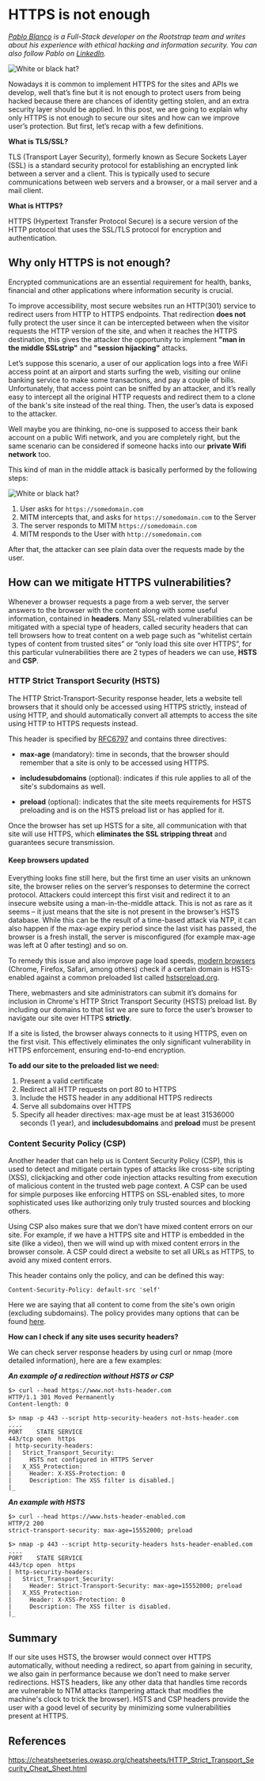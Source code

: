 # HTTPS is not enough

_[Pablo Blanco](https://www.rootstrap.com/blog/author/pabloblancorootstrapcom/)
is a Full-Stack developer on the Rootstrap team and writes about his experience
with ethical hacking and information security. You can also follow Pablo on
[LinkedIn](https://www.linkedin.com/in/pablo-blanco-a6b5a371/)._

![White or black hat?](images/https-not-enough.jpg)

Nowadays it is common to implement HTTPS for the sites and APIs we develop, well
that’s fine but it is not enough to protect users from being hacked because
there are chances of identity getting stolen, and an extra security layer should
be applied. In this post, we are going to explain why only HTTPS is not enough
to secure our sites and how can we improve user’s protection. But first, let’s
recap with a few definitions.

**What is TLS/SSL?**

TLS (Transport Layer Security), formerly known as Secure Sockets Layer (SSL) is
a standard security protocol for establishing an encrypted link between a server
and a client. This is typically used to secure communications between web
servers and a browser, or a mail server and a mail client.

**What is HTTPS?**

HTTPS (Hypertext Transfer Protocol Secure) is a secure version of the HTTP
protocol that uses the SSL/TLS protocol for encryption and authentication.

## Why only HTTPS is not enough?

Encrypted communications are an essential requirement for health, banks,
financial and other applications where information security is crucial.

To improve accessibility, most secure websites run an HTTP(301) service to
redirect users from HTTP to HTTPS endpoints. That redirection **does not** fully
protect the user since it can be intercepted between when the visitor requests
the HTTP version of the site, and when it reaches the HTTPS destination, this
gives the attacker the opportunity to implement **"man in the middle SSLstrip"**
and **"session hijacking"** attacks.

Let’s suppose this scenario, a user of our application logs into a free WiFi
access point at an airport and starts surfing the web, visiting our online
banking service to make some transactions, and pay a couple of bills.
Unfortunately, that access point can be sniffed by an attacker, and it’s really
easy to intercept all the original HTTP requests and redirect them to a clone of
the bank's site instead of the real thing. Then, the user’s data is exposed to
the attacker.

Well maybe you are thinking, no-one is supposed to access their bank account on
a public Wifi network, and you are completely right, but the same scenario can
be considered if someone hacks into our **private Wifi network** too.

This kind of man in the middle attack is basically performed by the following
steps:

![White or black hat?](images/https-not-enough-mitm.png)

1.  User asks for `https://somedomain.com`
2.  MITM intercepts that, and asks for `https://somedomain.com` to the Server
3.  The server responds to MITM `https://somedomain.com`
4.  MITM responds to the User with `http://somedomain.com`

After that, the attacker can see plain data over the requests made by the user.

## How can we mitigate HTTPS vulnerabilities?

Whenever a browser requests a page from a web server, the server answers to the
browser with the content along with some useful information, contained in
**headers**. Many SSL-related vulnerabilities can be mitigated with a special
type of headers, called security headers that can tell browsers how to treat
content on a web page such as “whitelist certain types of content from trusted
sites” or “only load this site over HTTPS”, for this particular vulnerabilities
there are 2 types of headers we can use, **HSTS** and **CSP**.

### HTTP Strict Transport Security (HSTS)

The HTTP Strict-Transport-Security response header, lets a website tell browsers
that it should only be accessed using HTTPS strictly, instead of using HTTP, and
should automatically convert all attempts to access the site using HTTP to HTTPS
requests instead.

This header is specified by [RFC6797](https://tools.ietf.org/html/rfc6797) and
contains three directives:

- **max-age** (mandatory): time in seconds, that the browser should remember
  that a site is only to be accessed using HTTPS.

- **includesubdomains** (optional): indicates if this rule applies to all of the
  site's subdomains as well.

- **preload** (optional): indicates that the site meets requirements for HSTS
  preloading and is on the HSTS preload list or has applied for it.

Once the browser has set up HSTS for a site, all communication with that site
will use HTTPS, which **eliminates the SSL stripping threat** and guarantees
secure transmission.

#### Keep browsers updated

Everything looks fine still here, but the first time an user visits an unknown
site, the browser relies on the server’s responses to determine the correct
protocol. Attackers could intercept this first visit and redirect it to an
insecure website using a man-in-the-middle attack. This is not as rare as it
seems – it just means that the site is not present in the browser’s HSTS
database. While this can be the result of a time-based attack via NTP, it can
also happen if the max-age expiry period since the last visit has passed, the
browser is a fresh install, the server is misconfigured (for example max-age was
left at 0 after testing) and so on.

To remedy this issue and also improve page load speeds,
[modern browsers](https://caniuse.com/#feat=stricttransportsecurity) (Chrome,
Firefox, Safari, among others) check if a certain domain is HSTS-enabled against
a common preloaded list called [hstspreload.org](https://hstspreload.org/).

There, webmasters and site administrators can submit it’s domains for inclusion
in Chrome's HTTP Strict Transport Security (HSTS) preload list. By including our
domains to that list we are sure to force the user’s browser to navigate our
site over HTTPS **strictly**.

If a site is listed, the browser always connects to it using HTTPS, even on the
first visit. This effectively eliminates the only significant vulnerability in
HTTPS enforcement, ensuring end-to-end encryption.

**To add our site to the preloaded list we need:**

1. Present a valid certificate
2. Redirect all HTTP requests on port 80 to HTTPS
3. Include the HSTS header in any additional HTTPS redirects
4. Serve all subdomains over HTTPS
5. Specify all header directives: max-age must be at least 31536000 seconds (1
   year), and **includesubdomains** and **preload** must be present

### Content Security Policy (CSP)

Another header that can help us is Content Security Policy (CSP), this is used
to detect and mitigate certain types of attacks like cross-site scripting (XSS),
clickjacking and other code injection attacks resulting from execution of
malicious content in the trusted web page context. A CSP can be used for simple
purposes like enforcing HTTPS on SSL-enabled sites, to more sophisticated uses
like authorizing only truly trusted sources and blocking others.

Using CSP also makes sure that we don’t have mixed content errors on our site.
For example, if we have a HTTPS site and HTTP is embedded in the site (like a
video), then we will wind up with mixed content errors in the browser console. A
CSP could direct a website to set all URLs as HTTPS, to avoid any mixed content
errors.

This header contains only the policy, and can be defined this way:

`Content-Security-Policy: default-src 'self'`

Here we are saying that all content to come from the site's own origin
(excluding subdomains). The policy provides many options that can be found
[here](https://developer.mozilla.org/en-US/docs/Web/HTTP/CSP).

**How can I check if any site uses security headers?**

We can check server response headers by using curl or nmap (more detailed
information), here are a few examples:

**_An example of a redirection without HSTS or CSP_**

```
$> curl --head https://www.not-hsts-header.com
HTTP/1.1 301 Moved Permanently
Content-length: 0
```

```
$> nmap -p 443 --script http-security-headers not-hsts-header.com
....
PORT    STATE SERVICE
443/tcp open  https
| http-security-headers:
|   Strict_Transport_Security:
|     HSTS not configured in HTTPS Server
|   X_XSS_Protection:
|     Header: X-XSS-Protection: 0
|     Description: The XSS filter is disabled.|
|_
```

**_An example with HSTS_**

```
$> curl --head https://www.hsts-header-enabled.com
HTTP/2 200
strict-transport-security: max-age=15552000; preload
```

```
$> nmap -p 443 --script http-security-headers hsts-header-enabled.com
....
PORT    STATE SERVICE
443/tcp open  https
| http-security-headers:
|   Strict_Transport_Security:
|     Header: Strict-Transport-Security: max-age=15552000; preload
|   X_XSS_Protection:
|     Header: X-XSS-Protection: 0
|     Description: The XSS filter is disabled.
|_
```

## Summary

If our site uses HSTS, the browser would connect over HTTPS automatically,
without needing a redirect, so apart from gaining in security, we also gain in
performance because we don’t need to make server redirections. HSTS headers,
like any other data that handles time records are vulnerable to NTM attacks
(tampering attack that modifies the machine's clock to trick the browser). HSTS
and CSP headers provide the user with a good level of security by minimizing
some vulnerabilities present at HTTPS.

## References

https://cheatsheetseries.owasp.org/cheatsheets/HTTP_Strict_Transport_Security_Cheat_Sheet.html
